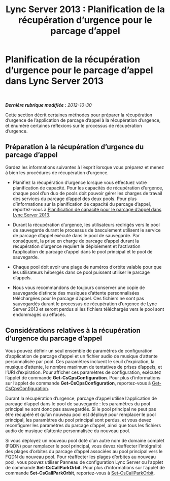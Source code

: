 ﻿---
title: 'Lync Server 2013 : Planification de la récupération d’urgence pour le parcage d’appel'
TOCTitle: Planification de la récupération d’urgence pour le parcage d’appel
ms:assetid: f7cf3958-177b-4340-a864-35a6f44d6d88
ms:mtpsurl: https://technet.microsoft.com/fr-fr/library/JJ205395(v=OCS.15)
ms:contentKeyID: 49299375
ms.date: 05/20/2016
mtps_version: v=OCS.15
ms.translationtype: HT
---

# Planification de la récupération d’urgence pour le parcage d’appel dans Lync Server 2013

 

_**Dernière rubrique modifiée :** 2012-10-30_

Cette section décrit certaines méthodes pour préparer la récupération d’urgence de l’application de parcage d’appel à la récupération d’urgence, et énumère certaines réflexions sur le processus de récupération d’urgence.

## Préparation à la récupération d’urgence du parcage d’appel

Gardez les informations suivantes à l’esprit lorsque vous préparez et menez à bien les procédures de récupération d’urgence.

  - Planifiez la récupération d’urgence lorsque vous effectuez votre planification de capacité. Pour les capacités de récupération d’urgence, chaque pool d’un duo de pools doit pouvoir gérer les charges de travail des services du parcage d’appel des deux pools. Pour plus d’informations sur la planification de capacité du parcage d’appel, reportez-vous à [Planification de capacité pour le parcage d’appel dans Lync Server 2013](lync-server-2013-capacity-planning-for-call-park.md).

  - Durant la récupération d’urgence, les utilisateurs redirigés vers le pool de sauvegarde durant le processus de basculement utilisent le service de parcage d’appel exécuté dans le pool de sauvegarde. Par conséquent, la prise en charge de parcage d’appel durant la récupération d’urgence requiert le déploiement et l’activation l’application de parcage d’appel dans le pool principal et le pool de sauvegarde.

  - Chaque pool doit avoir une plage de numéros d’orbite valable pour que les utilisateurs hébergés dans ce pool puissent utiliser le parcage d’appels.

  - Nous vous recommandons de toujours conserver une copie de sauvegarde distincte des musiques d’attente personnalisées téléchargées pour le parcage d’appel. Ces fichiers ne sont pas sauvegardés durant le processus de récupération d’urgence de Lync Server 2013 et seront perdus si les fichiers téléchargés vers le pool sont endommagés ou effacés.

## Considérations relatives à la récupération d’urgence du parcage d’appel

Vous pouvez définir un seul ensemble de paramètres de configuration d’application de parcage d’appel et un fichier audio de musique d’attente personnalisée par pool. Ces paramètres incluent le seuil d’expiration, la musique d’attente, le nombre maximum de tentatives de prises d’appels, et l’URI d’expiration. Pour afficher ces paramètres de configuration, exécutez l’applet de commande **Get-CsCpsConfiguration**. Pour plus d’informations sur l’applet de commande **Get-CsCpsConfiguration**, reportez-vous à [Get-CsCpsConfiguration](https://docs.microsoft.com/en-us/powershell/module/skype/Get-CsCpsConfiguration).

Durant la récupération d’urgence, parcage d’appel utilise l’application de parcage d’appel dans le pool de sauvegarde : les paramètres du pool principal ne sont donc pas sauvegardés. Si le pool principal ne peut pas être récupéré et qu’un nouveau pool est déployé pour remplacer le pool principal, les paramètres du pool principal sont perdus, et vous devez reconfigurer les paramètres du parcage d’appel, ainsi que tous les fichiers audio de musique d’attente personnalisée du nouveau pool.

Si vous déployez un nouveau pool doté d’un autre nom de domaine complet (FQDN) pour remplacer le pool principal, vous devez réaffecter l’intégralité des plages d’orbites du parcage d’appel associées au pool principal vers le FQDN du nouveau pool. Pour réaffecter les plages d’orbites au nouveau pool, vous pouvez utiliser Panneau de configuration Lync Server ou l’applet de commande **Set-CsCallParkOrbit**. Pour plus d’informations sur l’applet de commande **Set-CsCallParkOrbit**, reportez-vous à [Set-CsCallParkOrbit](https://docs.microsoft.com/en-us/powershell/module/skype/Set-CsCallParkOrbit).

